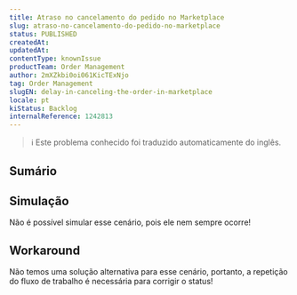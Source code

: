 ```yaml
---
title: Atraso no cancelamento do pedido no Marketplace
slug: atraso-no-cancelamento-do-pedido-no-marketplace
status: PUBLISHED
createdAt: 
updatedAt: 
contentType: knownIssue
productTeam: Order Management
author: 2mXZkbi0oi061KicTExNjo
tag: Order Management
slugEN: delay-in-canceling-the-order-in-marketplace
locale: pt
kiStatus: Backlog
internalReference: 1242813
---
```


>ℹ️ Este problema conhecido foi traduzido automaticamente do inglês.

## Sumário


## Simulação


Não é possível simular esse cenário, pois ele nem sempre ocorre!


## Workaround


Não temos uma solução alternativa para esse cenário, portanto, a repetição do fluxo de trabalho é necessária para corrigir o status!



